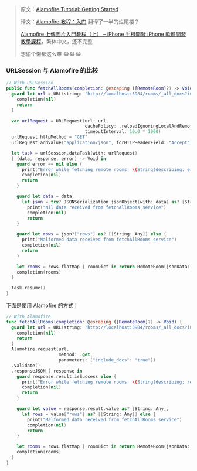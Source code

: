 > 原文：[Alamofire Tutorial: Getting Started](https://www.raywenderlich.com/35-alamofire-tutorial-getting-started)
>
> 译文：[~~Alamofire 教程：入门~~](https://cynine.github.io/cynineblog/2019/01/17/Almofire-tutorial/) 翻译了一半的烂尾楼？
>
> [Alamofire 上傳圖片入門教程（上） – iPhone 手機開發 iPhone 軟體開發教學課程](https://www.aiwalls.com/ios%E8%BB%9F%E9%AB%94%E9%96%8B%E7%99%BC%E6%95%99%E5%AD%B8/16/46026.html)，繁体中文，还不完整
>
> 想偷个懒都这么难 😂😂😂





### URLSession 与 Alamofire 的比较

```swift
// With URLSession
public func fetchAllRooms(completion: @escaping ([RemoteRoom]?) -> Void) {
  guard let url = URL(string: "http://localhost:5984/rooms/_all_docs?include_docs=true") else {
    completion(nil)
    return
  }

  var urlRequest = URLRequest(url: url,
                              cachePolicy: .reloadIgnoringLocalAndRemoteCacheData,
                              timeoutInterval: 10.0 * 1000)
  urlRequest.httpMethod = "GET"
  urlRequest.addValue("application/json", forHTTPHeaderField: "Accept")

  let task = urlSession.dataTask(with: urlRequest)
  { (data, response, error) -> Void in
    guard error == nil else {
      print("Error while fetching remote rooms: \(String(describing: error)")
      completion(nil)
      return
    }

    guard let data = data,
      let json = try? JSONSerialization.jsonObject(with: data) as? [String: Any] else {
        print("Nil data received from fetchAllRooms service")
        completion(nil)
        return
    }

    guard let rows = json?["rows"] as? [[String: Any]] else {
      print("Malformed data received from fetchAllRooms service")
      completion(nil)
      return
    }

    let rooms = rows.flatMap { roomDict in return RemoteRoom(jsonData: roomDict) }
    completion(rooms)
  }

  task.resume()
}
```

下面是使用 Alamofire 的方式：

```swift
// With Alamofire
func fetchAllRooms(completion: @escaping ([RemoteRoom]?) -> Void) {
  guard let url = URL(string: "http://localhost:5984/rooms/_all_docs?include_docs=true") else {
    completion(nil)
    return
  }
  Alamofire.request(url,
                    method: .get,
                    parameters: ["include_docs": "true"])
  .validate()
  .responseJSON { response in
    guard response.result.isSuccess else {
      print("Error while fetching remote rooms: \(String(describing: response.result.error)")
      completion(nil)
      return
    }

    guard let value = response.result.value as? [String: Any],
      let rows = value["rows"] as? [[String: Any]] else {
        print("Malformed data received from fetchAllRooms service")
        completion(nil)
        return
    }

    let rooms = rows.flatMap { roomDict in return RemoteRoom(jsonData: roomDict) }
    completion(rooms)
  }
}
```

